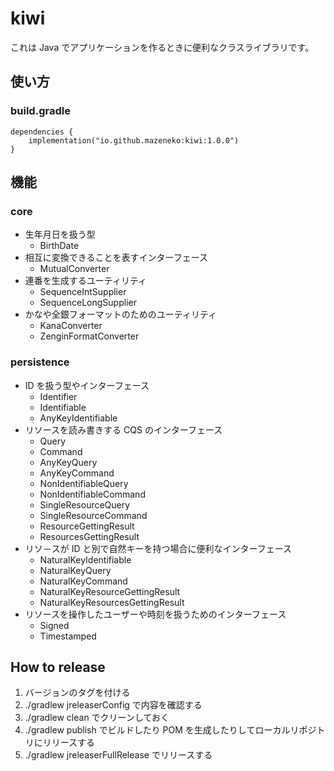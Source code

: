 # kiwi

これは Java でアプリケーションを作るときに便利なクラスライブラリです。

## 使い方

### build.gradle

```kt:
dependencies {
    implementation("io.github.mazeneko:kiwi:1.0.0")
}
```

## 機能

### core

- 生年月日を扱う型
  - BirthDate
- 相互に変換できることを表すインターフェース
  - MutualConverter
- 連番を生成するユーティリティ
  - SequenceIntSupplier
  - SequenceLongSupplier
- かなや全銀フォーマットのためのユーティリティ
  - KanaConverter
  - ZenginFormatConverter

### persistence

- ID を扱う型やインターフェース
  - Identifier
  - Identifiable
  - AnyKeyIdentifiable
- リソースを読み書きする CQS のインターフェース
  - Query
  - Command
  - AnyKeyQuery
  - AnyKeyCommand
  - NonIdentifiableQuery
  - NonIdentifiableCommand
  - SingleResourceQuery
  - SingleResourceCommand
  - ResourceGettingResult
  - ResourcesGettingResult
- リソ－スが ID と別で自然キーを持つ場合に便利なインターフェース
  - NaturalKeyIdentifiable
  - NaturalKeyQuery
  - NaturalKeyCommand
  - NaturalKeyResourceGettingResult
  - NaturalKeyResourcesGettingResult
- リソースを操作したユーザーや時刻を扱うためのインターフェース
  - Signed
  - Timestamped

## How to release

1. バージョンのタグを付ける
1. ./gradlew jreleaserConfig で内容を確認する
1. ./gradlew clean でクリーンしておく
1. ./gradlew publish でビルドしたり POM を生成したりしてローカルリポジトリにリリースする
1. ./gradlew jreleaserFullRelease でリリースする
